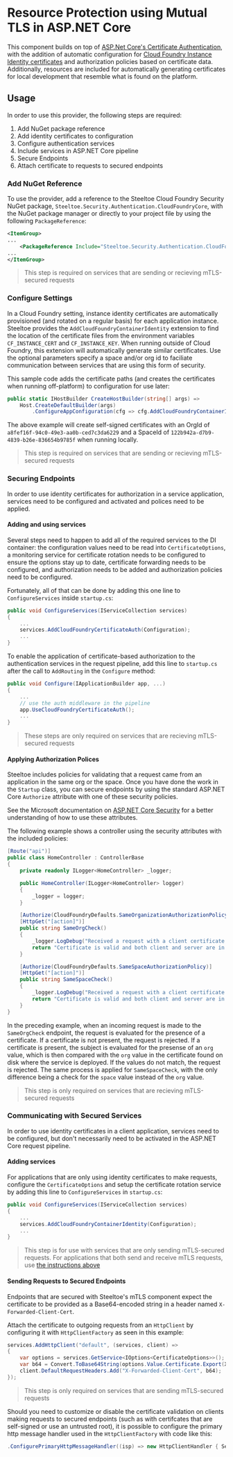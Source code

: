 # Resource Protection using Mutual TLS in ASP.NET Core

This component builds on top of [ASP.Net Core's Certificate Authentication](https://docs.microsoft.com/en-us/aspnet/core/security/authentication/certauth), with the addition of automatic configuration for [Cloud Foundry Instance Identity certificates](https://docs.cloudfoundry.org/devguide/deploy-apps/instance-identity.html) and authorization policies based on certificate data. Additionally, resources are included for automatically generating certificates for local development that resemble what is found on the platform.

## Usage

In order to use this provider, the following steps are required:

1. Add NuGet package reference
1. Add identity certificates to configuration
1. Configure authentication services
1. Include services in ASP.NET Core pipeline
1. Secure Endpoints
1. Attach certificate to requests to secured endpoints

### Add NuGet Reference

To use the provider, add a reference to the Steeltoe Cloud Foundry Security NuGet package, `Steeltoe.Security.Authentication.CloudFoundryCore`, with the NuGet package manager or directly to your project file by using the following `PackageReference`:

```xml
<ItemGroup>
...
    <PackageReference Include="Steeltoe.Security.Authentication.CloudFoundryCore" Version= "3.0.1"/>
...
</ItemGroup>
```

>This step is required on services that are sending or recieving mTLS-secured requests

### Configure Settings

In a Cloud Foundry setting, instance identity certificates are automatically provisioned (and rotated on a regular basis) for each application instance. Steeltoe provides the `AddCloudFoundryContainerIdentity` extension to find the location of the certificate files from the environment variables `CF_INSTANCE_CERT` and `CF_INSTANCE_KEY`. When running outside of Cloud Foundry, this extension will automatically generate similar certificates. Use the optional parameters specify a space and/or org id to faciliate communication between services that are using this form of security.

This sample code adds the certificate paths (and creates the certificates when running off-platform) to configuration for use later:

```csharp
public static IHostBuilder CreateHostBuilder(string[] args) =>
    Host.CreateDefaultBuilder(args)
        .ConfigureAppConfiguration(cfg => cfg.AddCloudFoundryContainerIdentity("a8fef16f-94c0-49e3-aa0b-ced7c3da6229", "122b942a-d7b9-4839-b26e-836654b9785f"));
```

The above example will create self-signed certificates with an OrgId of `a8fef16f-94c0-49e3-aa0b-ced7c3da6229` and a SpaceId of `122b942a-d7b9-4839-b26e-836654b9785f` when running locally.

>This step is required on services that are sending or recieving mTLS-secured requests

### Securing Endpoints

In order to use identity certificates for authorization in a service application, services need to be configured and activated and polices need to be applied.

#### Adding and using services

Several steps need to happen to add all of the required services to the DI container: the configuration values need to be read into `CertificateOptions`, a monitoring service for certificate rotation needs to be configured to ensure the options stay up to date, certificate forwarding needs to be configured, and authorization needs to be added and authorization policies need to be configured.

Fortunately, all of that can be done by adding this one line to `ConfigureServices` inside `startup.cs`:

```csharp
public void ConfigureServices(IServiceCollection services)
{
    ...
    services.AddCloudFoundryCertificateAuth(Configuration);
    ...
}
```

To enable the application of certificate-based authorization to the authentication services in the request pipeline, add this line to `startup.cs` after the call to `AddRouting` in the `Configure` method:

```csharp
public void Configure(IApplicationBuilder app, ...)
{
    ...
    // use the auth middleware in the pipeline
    app.UseCloudFoundryCertificateAuth();
    ...
}
```

>These steps are only required on services that are recieving mTLS-secured requests

#### Applying Authorization Polices

Steeltoe includes policies for validating that a request came from an application in the same org or the space. Once you have done the work in the `Startup` class, you can secure endpoints by using the standard ASP.NET Core `Authorize` attribute with one of these security policies.

See the Microsoft documentation on [ASP.NET Core Security](https://docs.asp.net/en/latest/security/) for a better understanding of how to use these attributes.

The following example shows a controller using the security attributes with the included policies:

```csharp
[Route("api")]
public class HomeController : ControllerBase
{
    private readonly ILogger<HomeController> _logger;

    public HomeController(ILogger<HomeController> logger)
    {
        _logger = logger;
    }

    [Authorize(CloudFoundryDefaults.SameOrganizationAuthorizationPolicy)]
    [HttpGet("[action]")]
    public string SameOrgCheck()
    {
        _logger.LogDebug("Received a request with a client certificate from the same org");
        return "Certificate is valid and both client and server are in the same org";
    }

    [Authorize(CloudFoundryDefaults.SameSpaceAuthorizationPolicy)]
    [HttpGet("[action]")]
    public string SameSpaceCheck()
    {
        _logger.LogDebug("Received a request with a client certificate from the same space");
        return "Certificate is valid and both client and server are in the same space";
    }
}
```

In the preceding example, when an incoming request is made to the `SameOrgCheck` endpoint, the request is evaluated for the presence of a certificate. If a certificate is not present, the request is rejected. If a certificate is present, the subject is evaluated for the presense of an `org` value, which is then compared with the `org` value in the certificate found on disk where the service is deployed. If the values do not match, the request is rejected. The same process is applied for `SameSpaceCheck`, with the only difference being a check for the `space` value instead of the `org` value.

>This step is only required on services that are recieving mTLS-secured requests

### Communicating with Secured Services

In order to use identity certificates in a client application, services need to be configured, but don't necessarily need to be activated in the ASP.NET Core request pipeline.

#### Adding services

For applications that are only using identity certificates to make requests, configure the `CertificateOptions` and setup the certificate rotation service by adding this line to `ConfigureServices` in `startup.cs`:

```csharp
public void ConfigureServices(IServiceCollection services)
{
    ...
    services.AddCloudFoundryContainerIdentity(Configuration);
    ...
}
```

>This step is for use with services that are only sending mTLS-secured requests. For applications that both send and receive mTLS requests, use [the instructions above](#adding-and-using-services)

#### Sending Requests to Secured Endpoints

Endpoints that are secured with Steeltoe's mTLS component expect the certificate to be provided as a Base64-encoded string in a header named `X-Forwarded-Client-Cert`.

Attach the certificate to outgoing requests from an `HttpClient` by configuring it with `HttpClientFactory` as seen in this example:

```csharp
services.AddHttpClient("default", (services, client) =>
{
    var options = services.GetService<IOptions<CertificateOptions>>();
    var b64 = Convert.ToBase64String(options.Value.Certificate.Export(X509ContentType.Cert));
    client.DefaultRequestHeaders.Add("X-Forwarded-Client-Cert", b64);
});
```

>This step is only required on services that are sending mTLS-secured requests

Should you need to customize or disable the certificate validation on clients making requests to secured endpoints (such as with certifcates that are self-signed or use an untrusted root), it is possible to configure the primary http message handler used in the `HttpClientFactory` with code like this:

```csharp
.ConfigurePrimaryHttpMessageHandler((isp) => new HttpClientHandler { ServerCertificateCustomValidationCallback = (sender, cert, chain, sslPolicyErrors) => true })
```
